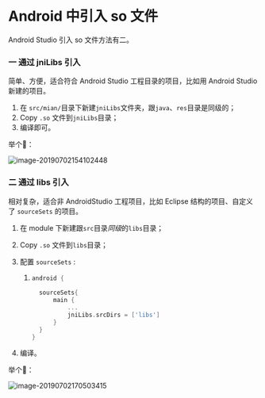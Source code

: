 # Android 中引入 so 文件



Android Studio 引入 so 文件方法有二。



### 一 通过 jniLibs 引入



简单、方便，适合符合 Android Studio 工程目录的项目，比如用 Android Studio 新建的项目。



1. 在 `src/mian/`目录下新建`jniLibs`文件夹，跟`java`、`res`目录是同级的；
2. Copy `.so` 文件到`jniLibs`目录；
3. 编译即可。



举个🌰：

![image-20190702154102448](http://ww4.sinaimg.cn/large/006tNc79ly1g5ccomdbycj30co080jsf.jpg)

### 二 通过 libs 引入



相对复杂，适合非 AndroidStudio 工程项目，比如 Eclipse 结构的项目、自定义了 `sourceSets` 的项目。



1. 在 module 下新建跟`src`目录*同级*的`libs`目录；

2. Copy `.so` 文件到`libs`目录；

3. 配置 `sourceSets` :

   1. ```groovy
      android {
      	
      	sourceSets{
      		main {
      		    ...
      			jniLibs.srcDirs = ['libs']
      		}
      	}
      }
      ```

4. 编译。



举个🌰：

![image-20190702170503415](http://ww2.sinaimg.cn/large/006tNc79ly1g5ccomsm28j3090039t94.jpg)







